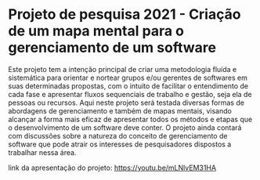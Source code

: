 # Projeto de pesquisa 2021 - Criação de um mapa mental para o gerenciamento de um software
Este projeto tem a intenção principal de criar uma metodologia fluída e sistemática para orientar e nortear grupos e/ou gerentes de softwares em suas determinadas propostas, com o intuito de facilitar o entendimento de cada fase e apresentar fluxos sequenciais de trabalho e gestão, seja ela de pessoas ou recursos. Aqui neste projeto será testada diversas formas de abordagens de gerenciamento e também de mapas mentais, visando alcançar a forma mais eficaz de apresentar todos os métodos e etapas que o desenvolvimento de um software deve conter. O projeto ainda contará com discussões sobre a natureza do conceito de gerenciamento de software que pode atrair os interesses de pesquisadores dispostos a trabalhar nessa área.

link da apresentação do projeto: https://youtu.be/mLNlvEM31HA
